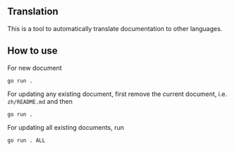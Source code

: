 ## Translation
This is a tool to automatically translate documentation to other languages.

## How to use
For new document
```
go run .
```

For updating any existing document, first remove the current document, i.e. `zh/README.md` and then
```
go run .
```

For updating all existing documents, run
```
go run . ALL
```
